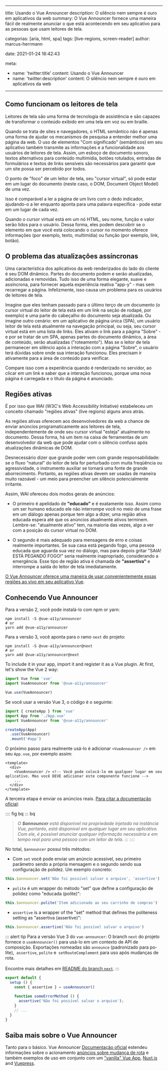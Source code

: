 ---
title: Usando o Vue Announcer
description: O silêncio nem sempre é ouro em aplicativos da web
summary: O Vue Announcer fornece uma maneira fácil de realmente anunciar o que está acontecendo em seu aplicativo para as pessoas que usam leitores de tela.

categorias: [aria, html, spa]
tags: [live-regions, screen-reader]
author: marcus-herrmann

date: 2021-01-24 16:42:43

meta:
  - name: 'twitter:title'
    content: Usando o Vue Announcer
  - name: 'twitter:description'
    content: O silêncio nem sempre é ouro em aplicativos da web

-------------------------

##  Como funcionam os leitores de tela

Leitores de tela são uma forma de tecnologia de assistência e são capazes de transformar o conteúdo exibido em uma tela em voz ou em braille. 

Quando se trata de sites e navegadores, o HTML semântico não é apenas uma forma de ajudar os mecanismos de pesquisa a entender melhor uma página da web. O uso de elementos "Com significado" (semânticos) em seu aplicativo também transmite as informações e a funcionalidade aos usuários de leitores de tela. Assim, um esboço de documento sonoro, textos alternativos para conteúdo multimídia, botões rotulados, entradas de formulários e textos de links sensíveis são necessários para garantir que um site possa ser percebido por todos.

O ponto de "foco" de um leitor de tela, seu "cursor virtual", só pode estar em um lugar do documento (neste caso, o DOM, Document Object Model) de uma vez.

Isso é comparável a ler a página de um livro com o dedo indicador, ajudando-o a ler enquanto aponta para uma palavra específica - pode estar em um lugar de cada vez.

Quando o cursor virtual está em um nó HTML, seu nome, função e valor serão lidos para o usuário. Dessa forma, eles podem descobrir se o elemento em que você está colocando o cursor no momento oferece informações (por exemplo, texto, multimídia) ou função (por exemplo, link, botão).

## O problema das atualizações assíncronas

Uma característica dos aplicativos da web renderizados do lado do cliente é seu DOM dinâmico. Partes do documento podem e serão atualizadas, adicionadas e removidas. Tudo isso de uma forma elegante, suave e assíncrona, para fornecer aquela experiência reativa "app-y" - mas sem recarregar a página. Infelizmente, isso causa um problema para os usuários de leitores de tela.

Imagine que eles tenham passado para o último terço de um documento (o cursor virtual do leitor de tela está em um link na seção de rodapé, por exemplo) e uma parte do cabeçalho do documento seja atualizada. Ou imagine outro cenário: em um aplicativo de página única (SPA), um usuário leitor de tela está atualmente na navegação principal, ou seja, seu cursor virtual está em uma lista de links. Eles ativam o link para a página "Sobre" - e por se tratar de um SPA, apenas partes do documento dinâmico, a área de conteúdo, serão atualizadas ("roteamento"). Mas se o leitor de tela permanecer em silêncio após a interação com a página "Sobre", o usuário terá dúvidas sobre onde sua interação funcionou. Eles precisam ir ativamente para a área de conteúdo para verificar.

Compare isso com a experiência quando é renderizado no servidor, ao clicar em um link e saber que a interação funcionou, porque uma nova página é carregada e o título da página é anunciado.

## Regiões ativas

É por isso que WAI (<span lang="en">W3C's Web Accessibility Initiative</span>) estabeleceu um conceito chamado "regiões ativas" (live regions) alguns anos atrás.

As regiões ativas oferecem aos desenvolvedores da web a chance de enviar anúncios programaticamente aos leitores de tela, independentemente de onde seu cursor virtual "esteja" atualmente no documento. Dessa forma, há um item na caixa de ferramentas de um desenvolvedor da web que pode ajudar com o silêncio confuso após atualizações dinâmicas de DOM.

Desnecessário dizer que grande poder vem com grande responsabilidade: se o fluxo "natural" do leitor de tela for perturbado com muita freqüência ou agressividade, o instrumento auxiliar se tornará uma fonte de grande aborrecimento. Portanto, as regiões ativas devem ser usadas de maneira muito razoável - um meio para preencher um silêncio potencialmente irritante.

Assim, WAI ofereceu dois modos gerais de anúncios:

- O primeiro é apelidado de **"educado"** e é exatamente isso. Assim como um ser humano educado ele não interrompe você no meio de uma frase em um diálogo apenas porque tem algo a dizer, uma região ativa educada espera até que os anúncios atualmente ativos terminem. Lembre-se: "atualmente ativo" tem, na maioria das vezes, algo a ver com a posição do cursor virtual no DOM.

- O segundo é mais adequado para mensagens de erro e coisas realmente importantes. Se sua casa está pegando fogo, uma pessoa educada que aguarda sua vez no diálogo, mas para depois gritar "SAIA! ESTÁ PEGANDO FOGO!" seria realmente inapropriado, considerando a emergência. Esse tipo de região ativa é chamada de **"assertiva"** e interrompe a saída do leitor de tela imediatamente.

[O Vue Announcer oferece uma maneira de usar convenientemente essas regiões ao vivo em seu aplicativo Vue](https://github.com/vue-a11y/vue-announcer).

## Conhecendo Vue Announcer

Para a versão 2, você pode instalá-lo com npm or yarn:

```shell
npm install -S @vue-a11y/announcer
# or
yarn add @vue-a11y/announcer
```

Para a versão 3, você aponta para o ramo `next` do projeto:
```shell
npm install -S @vue-a11y/announcer@next
# or
yarn add @vue-a11y/announcer@next
```

To include it in your app, import it and register it as a Vue plugin. At first, let's show the Vue 2 way:

```js
import Vue from 'vue'
import VueAnnouncer from '@vue-a11y/announcer'

Vue.use(VueAnnouncer)
```

Se você usar a versão Vue 3, o código é o seguinte:

```js
import { createApp } from 'vue'
import App from './App.vue'
import VueAnnouncer from '@vue-a11y/announcer'

createApp(App)
  .use(VueAnnouncer)
  .mount('#app')

```

O próximo passo para realmente usá-lo é adicionar `<VueAnnouncer />` em seu `App.vue`, por exemplo assim:

```vue
<template>
  <div>
    <VueAnnouncer /> <!-- Você pode colocá-lo em qualquer lugar em seu aplicativo. Mas você DEVE adicionar este componente funcione -->
    ...
  </div>
</template>
```

A terceira etapa é enviar os anúncios reais. [Para citar a documentação oficial](https://vue-announcer-v2.surge.sh/guide/announcer.html#methods):

:::: fig bq
::: bq
> _O **$announcer** está disponível na propriedade injetada na instância Vue, portanto, está disponível em qualquer lugar em seu aplicativo. Com ele, é possível anunciar qualquer informação necessária e em tempo real para uma pessoa com um leitor de tela._
:::
::::

No total, `$announcer` possui três métodos:
- Com `set` você pode enviar um anúncio acessível, seu primeiro parâmetro sendo a própria mensagem e o segundo sendo sua configuração de polidez. Um exemplo concreto: 
```js
this.$announcer.set('Não foi possível salvar o arquivo', 'assertive')
```

- `polite` é um wrapper do método "set" que define a configuração de polidez como "educada (<span lang="en">polite</span>)":
```js
this.$announcer.polite('Item adicionado ao seu carrinho de compras')
```

- `assertive` is a wrapper of the "set" method that defines the politeness setting as "assertiva (<span lang="en">assertive</span>)": 
```js
this.$announcer.assertive('Não foi possível salvar o arquivo')
```

::: alert tip
Para a versão Vue 3 do `vue-announcer`: O branch `next` do projeto fornece o `useAnnouncer()` para usá-lo em um contexto de API de composição.
Exportações nomeadas são `announce` (padronizado para <span lang="en">polite</span>),` assertive`, `polite` e` setRouteComplement` para uso após mudanças de rota.
<br /><br />
Encontre mais detalhes em [README do branch `next`]( https://github.com/vue-a11y/vue-announcer/blob/next/README.md).
:::

```js
export default {
  setup () {
    const { assertive } = useAnnouncer()
    
    function someErrorMethod () {
      assertive('Não foi possível salvar o arquivo');
    }
    // ...
  }
}
```

## Saiba mais sobre o Vue Announcer

Tanto para o básico. Vue Announcer [Documentação oficial](https://vue-announcer-v2.surge.sh/guide/announcer-router.html) estendeu informações sobre o acionamento [anúncios sobre mudança de rota](https://vue-announcer-v2.surge.sh/guide/announcer-router.html) e também exemplos de uso em conjunto com um ["vanilla" Vue App](https://vue-announcer-v2.surge.sh/demos/), [Nuxt.js](https://vue-announcer-v2.surge.sh/demos/nuxt.html) and [Vuepress](https://vue-announcer-v2.surge.sh/demos/vuepress.html).
